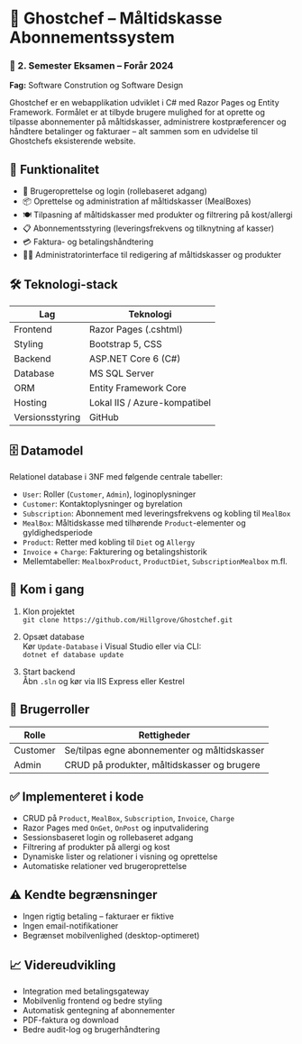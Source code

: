 # 👻 Ghostchef – Måltidskasse Abonnementssystem  

### 📘 2. Semester Eksamen – Forår 2024
**Fag:** Software Constrution og Software Design

Ghostchef er en webapplikation udviklet i C# med Razor Pages og Entity Framework. Formålet er at tilbyde brugere mulighed for at oprette og tilpasse abonnementer på måltidskasser, administrere kostpræferencer og håndtere betalinger og fakturaer – alt sammen som en udvidelse til Ghostchefs eksisterende website.

## 🧩 Funktionalitet

- 🔐 Brugeroprettelse og login (rollebaseret adgang)
- 📦 Oprettelse og administration af måltidskasser (MealBoxes)
- 🍽️ Tilpasning af måltidskasser med produkter og filtrering på kost/allergi
- 📋 Abonnementsstyring (leveringsfrekvens og tilknytning af kasser)
- 💳 Faktura- og betalingshåndtering
- 🧑‍🍳 Administratorinterface til redigering af måltidskasser og produkter

## 🛠️ Teknologi-stack

| Lag            | Teknologi                     |
|----------------|-------------------------------|
| Frontend       | Razor Pages (.cshtml)         |
| Styling        | Bootstrap 5, CSS              |
| Backend        | ASP.NET Core 6 (C#)           |
| Database       | MS SQL Server                 |
| ORM            | Entity Framework Core         |
| Hosting        | Lokal IIS / Azure-kompatibel  |
| Versionsstyring| GitHub                        |

## 🗄️ Datamodel

Relationel database i 3NF med følgende centrale tabeller:

- `User`: Roller (`Customer`, `Admin`), loginoplysninger  
- `Customer`: Kontaktoplysninger og byrelation  
- `Subscription`: Abonnement med leveringsfrekvens og kobling til `MealBox`  
- `MealBox`: Måltidskasse med tilhørende `Product`-elementer og gyldighedsperiode  
- `Product`: Retter med kobling til `Diet` og `Allergy`  
- `Invoice` + `Charge`: Fakturering og betalingshistorik  
- Mellemtabeller: `MealboxProduct`, `ProductDiet`, `SubscriptionMealbox` m.fl.

## 🚀 Kom i gang

1. Klon projektet  
   `git clone https://github.com/Hillgrove/Ghostchef.git`

2. Opsæt database  
   Kør `Update-Database` i Visual Studio eller via CLI:  
   `dotnet ef database update`

3. Start backend  
   Åbn `.sln` og kør via IIS Express eller Kestrel

## 👤 Brugerroller

| Rolle     | Rettigheder                                   |
|-----------|-----------------------------------------------|
| Customer  | Se/tilpas egne abonnementer og måltidskasser  |
| Admin     | CRUD på produkter, måltidskasser og brugere   |

## ✅ Implementeret i kode

- CRUD på `Product`, `MealBox`, `Subscription`, `Invoice`, `Charge`
- Razor Pages med `OnGet`, `OnPost` og inputvalidering
- Sessionsbaseret login og rollebaseret adgang
- Filtrering af produkter på allergi og kost
- Dynamiske lister og relationer i visning og oprettelse
- Automatiske relationer ved brugeroprettelse

## ⚠️ Kendte begrænsninger

- Ingen rigtig betaling – fakturaer er fiktive
- Ingen email-notifikationer
- Begrænset mobilvenlighed (desktop-optimeret)

## 📈 Videreudvikling

- Integration med betalingsgateway
- Mobilvenlig frontend og bedre styling
- Automatisk gentegning af abonnementer
- PDF-faktura og download
- Bedre audit-log og brugerhåndtering

